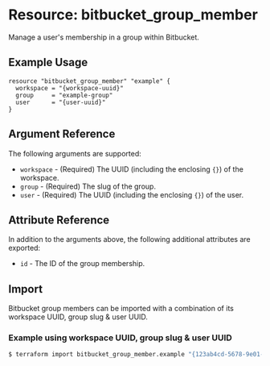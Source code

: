 # Resource: bitbucket_group_member
Manage a user's membership in a group within Bitbucket.

## Example Usage
```hcl
resource "bitbucket_group_member" "example" {
  workspace = "{workspace-uuid}"
  group     = "example-group"
  user      = "{user-uuid}"
}
```

## Argument Reference
The following arguments are supported:
* `workspace` - (Required) The UUID (including the enclosing `{}`) of the workspace.
* `group` - (Required) The slug of the group.
* `user` - (Required) The UUID (including the enclosing `{}`) of the user.

## Attribute Reference
In addition to the arguments above, the following additional attributes are exported:
* `id` - The ID of the group membership.

## Import
Bitbucket group members can be imported with a combination of its workspace UUID, group slug & user UUID.

### Example using workspace UUID, group slug & user UUID
```sh
$ terraform import bitbucket_group_member.example "{123ab4cd-5678-9e01-f234-5678g9h01i2j}/example-group/{123ab4cd-5678-9e01-f234-5678g9h01i2j}"
```
